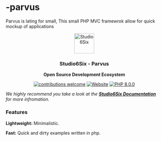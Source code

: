 # -parvus
Parvus is lating for small, This small PHP MVC framewrok allow for quick mockup of applications

<div align="center">
  <a href="https://Studio6six.com">
    <img
      src="https://avatars.githubusercontent.com/u/160778005"
      alt="Studio6Six"
      height="64"
    />
  </a>
  <h3>
    <b>
      Studio6Six - Parvus
    </b>
  </h3>
  <b>
    Open Source Development Ecosystem
  </b>
  <p>

[![contributions welcome](https://img.shields.io/badge/contributions-welcome-brightgreen?logo=github)](CODE_OF_CONDUCT.md) [![Website](https://img.shields.io/website?url=https://studio6six.com&logo=html)](https://studio6six.com) [![PHP 8.0.0](https://img.shields.io/badge/php-8.2.0-brightgreen?logo=php)](https://github.com/hoppscotch/hoppscotch/actions) 
</div>

_We highly recommend you take a look at the [**Studio6Six Documentation**](https://docs.studio6six.com) for more infromation._

### **Features**

**Lightweight:** Minimalistic.

**Fast:** Quick and dirty examples written in php.